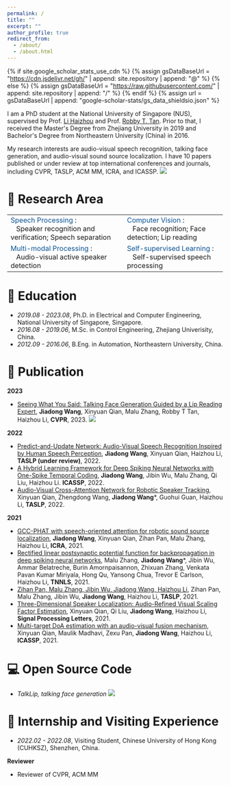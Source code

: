 ```yaml
---
permalink: /
title: ""
excerpt: ""
author_profile: true
redirect_from: 
  - /about/
  - /about.html
---
```


{% if site.google_scholar_stats_use_cdn %}
{% assign gsDataBaseUrl = "https://cdn.jsdelivr.net/gh/" | append: site.repository | append: "@" %}
{% else %}
{% assign gsDataBaseUrl = "https://raw.githubusercontent.com/" | append: site.repository | append: "/" %}
{% endif %}
{% assign url = gsDataBaseUrl | append: "google-scholar-stats/gs_data_shieldsio.json" %}

<span class='anchor' id='about-me'></span>

I am a PhD student at the National University of Singapore (NUS), supervised by Prof. [Li Haizhou](https://scholar.google.com/citations?user=z8_x7C8AAAAJ&hl=en) and Prof. [Robby T. Tan](https://scholar.google.com/citations?user=MOD0gv4AAAAJ&hl=en&oi=ao). Prior to that, I received the Master's Degree from Zhejiang University in 2019 and Bachelor's Degree from Northeastern University (China) in 2016.

My research interests are audio-visual speech recognition, talking face generation, and audio-visual sound source localization. I have 10 papers published or under review at top international conferences and journals, including CVPR, TASLP, ACM MM, ICRA, and ICASSP. <a href='https://scholar.google.com/citations?user=32kdJz8AAAAJ'><img src="https://img.shields.io/endpoint?logo=Google%20Scholar&url=https%3A%2F%2Fcdn.jsdelivr.net%2Fgh%2FRayeRen%2Fsxjdwang.github.io@google-scholar-stats%2Fgs_data_shieldsio.json&labelColor=f6f6f6&color=9cf&style=flat&label=citations"></a>

# 📜 Research Area
<table style="border-collapse: collapse; border: none;">
  <tr style="border: none;">
    <td style="border: none;"> <font color="#0b5394"> Speech Processing </font>: <BR>&nbsp;&nbsp; Speaker recognition and verification; Speech separation </td>
    <td style="border: none;"> <font color="#0b5394"> Computer Vision </font>: <BR>&nbsp;&nbsp; Face recognition; Face detection; Lip reading</td>
  </tr>
  <tr style="border: none;">
    <td style="border: none;"> <font color="#0b5394"> Multi-modal Processing </font>: <BR>&nbsp;&nbsp; Audio-visual active speaker detection</td>
    <td style="border: none;"> <font color="#0b5394"> Self-supervised Learning </font>: <BR>&nbsp;&nbsp; Self-supervised speech processing </td>
  </tr>
</table>

# 🏫 Education

- *2019.08 - 2023.08*, Ph.D. in Electrical and Computer Engineering, National University of Singapore, Singapore.
- *2016.08 - 2019.06*, M.Sc. in Control Engineering, Zhejiang Univerisity, China.
- *2012.09 - 2016.06*, B.Eng. in Automation, Northeastern University, China.

# 📝 Publication

**2023**
- [Seeing What You Said: Talking Face Generation Guided by a Lip Reading Expert](https://openaccess.thecvf.com/content/CVPR2023/papers/Wang_Seeing_What_You_Said_Talking_Face_Generation_Guided_by_a_CVPR_2023_paper.pdf), **Jiadong Wang**, Xinyuan Qian, Malu Zhang, Robby T Tan, Haizhou Li, **CVPR**, 2023. [![](https://img.shields.io/github/stars/Sxjdwang/TalkLip?style=social&label=Code+Stars)](https://github.com/Sxjdwang/TalkLip)

**2022**
- [Predict-and-Update Network: Audio-Visual Speech Recognition Inspired by Human Speech Perception](https://arxiv.org/pdf/2209.01768.pdf), **Jiadong Wang**, Xinyuan Qian, Haizhou Li, **TASLP (under review)**, 2022.
- [A Hybrid Learning Framework for Deep Spiking Neural Networks with One-Spike Temporal Coding](https://ieeexplore.ieee.org/abstract/document/9746792/), **Jiadong Wang**, Jibin Wu, Malu Zhang, Qi Liu, Haizhou Li. **ICASSP**, 2022.
- [Audio-Visual Cross-Attention Network for Robotic Speaker Tracking](https://ieeexplore.ieee.org/stamp/stamp.jsp?arnumber=9968308), Xinyuan Qian, Zhengdong Wang, **Jiadong Wang***, Guohui Guan, Haizhou Li, **TASLP**, 2022.

**2021**

- [GCC-PHAT with speech-oriented attention for robotic sound source localization](https://www.researchgate.net/profile/Jiadong-Wang-7/publication/354983550_GCC-PHAT_with_Speech-oriented_Attention_for_Robotic_Sound_Source_Localization/links/61567c6f4a82eb7cb5d81096/GCC-PHAT-with-Speech-oriented-Attention-for-Robotic-Sound-Source-Localization.pdf), **Jiadong Wang**, Xinyuan Qian, Zihan Pan, Malu Zhang, Haizhou Li, **ICRA**, 2021.
- [Rectified linear postsynaptic potential function for backpropagation in deep spiking neural networks](https://arxiv.org/pdf/2003.11837.pdf), Malu Zhang, **Jiadong Wang***, Jibin Wu, Ammar Belatreche, Burin Amornpaisannon, Zhixuan Zhang, Venkata Pavan Kumar Miriyala, Hong Qu, Yansong Chua, Trevor E Carlson, Haizhou Li, **TNNLS**, 2021.
- [Zihan Pan, Malu Zhang, Jibin Wu, Jiadong Wang, Haizhou Li](https://ieeexplore.ieee.org/abstract/document/9502013/), Zihan Pan, Malu Zhang, Jibin Wu, **Jiadong Wang**, Haizhou Li, **TASLP**, 2021.
- [Three-Dimensional Speaker Localization: Audio-Refined Visual Scaling Factor Estimation](https://ieeexplore.ieee.org/stamp/stamp.jsp?arnumber=9466446), Xinyuan Qian, Qi Liu, **Jiadong Wang**, Haizhou Li, **Signal Processing Letters**, 2021.
- [Multi-target DoA estimation with an audio-visual fusion mechanism](https://arxiv.org/pdf/2105.06107.pdf), Xinyuan Qian, Maulik Madhavi, Zexu Pan, **Jiadong Wang**, Haizhou Li, **ICASSP**, 2021.


# 💻 Open Source Code
- *TalkLip, talking face generation* [![](https://img.shields.io/github/stars/Sxjdwang/TalkLip?style=social&label=Code+Stars)](https://github.com/Sxjdwang/TalkLip)


# 👔 Internship and Visiting Experience

- *2022.02 - 2022.08*, Visiting Student, Chinese University of Hong Kong (CUHKSZ), Shenzhen, China.

**Reviewer**

- Reviewer of CVPR, ACM MM


